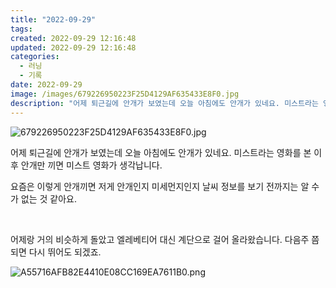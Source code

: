 ```yaml
---
title: "2022-09-29"
tags:
created: 2022-09-29 12:16:48
updated: 2022-09-29 12:16:48
categories:
  - 러닝
  - 기록
date: 2022-09-29
image: /images/679226950223F25D4129AF635433E8F0.jpg
description: "어제 퇴근길에 안개가 보였는데 오늘 아침에도 안개가 있네요. 미스트라는 영화를 본 이후 안개만 끼면 미스트 영화가 생각납니다. 요즘은 이렇게 안개끼면 저게 안개인지 미세먼지인지 날씨 정보를 보기 전까지는 알 수가 없는 것 같아요. 어제랑 거의 비슷하게 돌았고 엘레베티어 대신 계단으로 걸"
---
```


![679226950223F25D4129AF635433E8F0.jpg](/images/679226950223F25D4129AF635433E8F0.jpg)
 
 

어제 퇴근길에 안개가 보였는데 오늘 아침에도 안개가 있네요. 미스트라는 영화를 본 이후 안개만 끼면 미스트 영화가 생각납니다.

요즘은 이렇게 안개끼면 저게 안개인지 미세먼지인지 날씨 정보를 보기 전까지는 알 수가 없는 것 같아요.

 

어제랑 거의 비슷하게 돌았고 엘레베티어 대신 계단으로 걸어 올라왔습니다. 다음주 쯤 되면 다시 뛰어도 되겠죠.

 
 ![A55716AFB82E4410E08CC169EA7611B0.png](/images/A55716AFB82E4410E08CC169EA7611B0.png)
